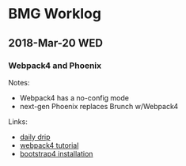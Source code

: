 # BMG Worklog

## 2018-Mar-20 WED

### Webpack4 and Phoenix

Notes:
- Webpack4 has a no-config mode
- next-gen Phoenix replaces Brunch w/Webpack4

Links:
- [daily drip][link1]
- [webpack4 tutorial][link2]
- [bootstrap4 installation][link3]

[link1]: https://www.dailydrip.com/blog/how-to-use-phoenix-with-webpack-react-redux.html
[link2]: https://www.valentinog.com/blog/webpack-4-tutorial/
[link3]: https://getbootstrap.com/docs/4.0/getting-started/webpack/






